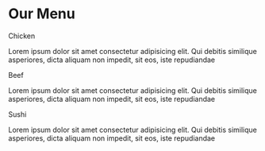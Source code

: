 <!DOCTYPE html>

<html><head><meta http-equiv="Content-Type" content="text/html; charset=UTF-8">

<meta name="viewport" content="width=device-width, initial-scale=1">
<title>Module-2-Assignment</title>
<link rel="stylesheet" href="./Module-2-Assignment_files/style.css">
</head>
<body>
<h1>Our Menu</h1>
<div class="row">
  <div class="col-lg-4 col-md-6 col-sm-12">
      <div class="item">
        <p class="chicken">Chicken</p>
        <section>Lorem ipsum dolor sit amet consectetur adipisicing elit.
		Qui debitis similique asperiores, dicta aliquam non impedit, sit eos, iste repudiandae</section>
      </div>
    </div>
  <div class="col-lg-4 col-md-6 col-sm-12">
      <div class="item">
          <p class="beef">Beef</p>
          <section>Lorem ipsum dolor sit amet consectetur adipisicing elit.
		  Qui debitis similique asperiores, dicta aliquam non impedit, sit eos, iste repudiandae</section>
        </div>
    </div>
  <div class="col-lg-4 col-md-12 col-sm-12">
      <div class="item">
          <p class="sushi">Sushi</p>
          <section>Lorem ipsum dolor sit amet consectetur adipisicing elit. 
		  Qui debitis similique asperiores, dicta aliquam non impedit, sit eos, iste repudiandae</section>
        </div>
    </div>
</div>

</body></html>
